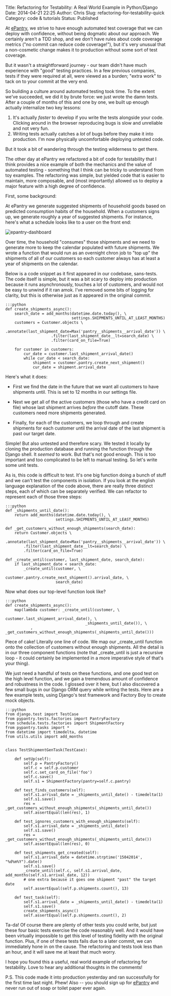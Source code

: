 Title: Refactoring for Testability: A Real World Example in Python/Django
Date: 2014-04-21 22:25
Author: Chris
Slug: refactoring-for-testability-quick
Category: code & tutorials
Status: Published

At [ePantry](https://www.epanty.com/), we strive to have enough automated
test coverage that we can deploy with confidence, without being dogmatic
about our approach. We certainly aren't a TDD shop, and we don't have
rules about code coverage metrics ("no commit can reduce code
coverage!"), but it's very unusual that a non-cosmetic change makes it
to production without some sort of test coverage.

But it wasn't a
straightforward journey - our team didn't have much experience with
"good" testing practices. In a few previous companies, tests if they
were required at all, were viewed as a burden; "extra work" to tack on
to your commit at the very end.

So building a culture
around automated testing took time. To the extent we've succeeded, we
did it by brute force: we just wrote the damn tests. After a couple of
months of this and one by one, we built up enough actually internalize
two key lessons:

1.  It's actually *faster* to develop if you write the tests alongside
    your code. Clicking around in the browser reproducing bugs is slow
    and unreliable and not very fun.
2.  Writing tests actually catches a *lot* of bugs before they make it
    into production. I'm now physically uncomfortable deploying
    untested code.

But it took a bit of wandering through the testing wilderness to get there.

The other day at ePantry
we refactored a bit of code for testability that I think provides a nice
example of both the mechanics and the value of automated testing -
something that I think can be tricky to understand from toy examples.
The refactoring was simple, but yielded code that is easier to maintain,
more composable, and (most importantly) allowed us to deploy a major
feature with a high degree of confidence.

First, some background:

At ePantry we generate
suggested shipments of household goods based on predicted consumption
habits of the household. When a customers signs up, we generate roughly
a year of suggested shipments. For instance, here's what a schedule
looks like to a user on the front end:

![epantry-dashboard](http://2.bp.blogspot.com/-Afeap6zt2Lk/U1K2rlIGoSI/AAAAAAAAAJU/1Tbe3S6zLAQ/s1600/Screen+Shot+2014-04-19+at+10.46.34+AM.png)

Over time, the household
"consumes" those shipments and we need to generate more to keep the
calendar populated with future shipments. We wrote a function that would
run as an overnight chron job to "top up" the shipments of all of our
customers so each customer always has at least a year of shipments on
the calendar.

Below is a code snippet
as it first appeared in our codebase, sans-tests. The code itself is
simple, but it was a bit scary to deploy into production because it runs
asynchronously, touches a lot of customers, and would not be easy to
unwind if it ran amok. I've removed some bits of logging for clarity,
but this is otherwise just as it appeared in the original commit.

    :::python
    def create_shipments_async():
        search_date = add_months(datetime.date.today(), \
                                 settings.SHIPMENTS_UNTIL_AT_LEAST_MONTHS)
        customers = Customer.objects \
                     .annotate(last_shipment_date=Max('pantry__shipments__arrival_date')) \
                        .filter(last_shipment_date__lt=search_date) \
                        .filter(card_on_file=True)

        for customer in customers:
            cur_date = customer.last_shipment_arrival_date()
            while cur_date < search_date:
                shipment = customer.pantry.create_next_shipment()
                cur_date = shipment.arrival_date

Here's what it does:

- First we find the date in the
future that we want all customers to have shipments until. This is set
to 12 months in our settings file.

- Next we get all of the active
customers (those who have a credit card on file) whose last shipment
arrives *before* the cutoff date. These customers need more shipments
generated.

- Finally, for each of the
customers, we loop through and create shipments for each customer until
the arrival date of the last shipment is past our target
date.

Simple! But also
untested and therefore scary. We tested it locally by cloning the
production database and running the function through the Django shell.
It *seemed* to work. But that's not good enough. This is too important
and too complicated to be left to manual testing. So let's write some
unit tests.

As is, this code is
difficult to test. It's one big function doing a bunch of stuff and we
can't test the components in isolation. If you look at the english
language explanation of the code above, there are really three distinct
steps, each of which can be separately verified. We can refactor to
represent each of those three steps:

    :::python
    def _shipments_until_date():
        return add_months(datetime.date.today(), \
                          settings.SHIPMENTS_UNTIL_AT_LEAST_MONTHS)

    def _get_customers_without_enough_shipments(search_date):
        return Customer.objects \
            .annotate(last_shipment_date=Max('pantry__shipments__arrival_date')) \
            .filter(last_shipment_date__lt=search_date) \
            .filter(card_on_file=True)

    def _create_until(customer, last_shipment_date, search_date):
        if last_shipment_date < search_date:
            _create_until(customer, \
                          customer.pantry.create_next_shipment().arrival_date, \
                          search_date)

Now what does our top-level function look like?

    :::python
    def create_shipments_async():
        map(lambda customer: _create_until(customer, \
                                       customer.last_shipment_arrival_date(), \
                                       _shipments_until_date()), \
               , _get_customers_without_enough_shipments(_shipments_until_date()))

Piece of cake! Literally one line of code. We map our \_create\_until function onto the
collection of customers without enough shipments. All the detail is in
our three component functions (note that \_create\_until is just a
recursive loop - it could certainly be implemented in a more imperative
style of that's your thing).

We just need a handful
of tests on these functions, and one good test on the high level
function, and we gain a tremendous amount of confidence and robustness
in the code. I glossed over it here, but I also discovered a few small
bugs in our Django ORM query while writing the tests. Here are a few
example tests, using Django's test framework and Factory Boy to create
mock objects.

    :::python
    from django.test import TestCase
    from pypantry.tests.factories import PantryFactory
    from schedule.tests.factories import ShipmentFactory
    from pypantry.tasks import *
    from datetime import timedelta, datetime
    from utils.utils import add_months


    class TestShipmentGenTask(TestCase):

        def setUp(self):
            self.p = PantryFactory()
            self.c = self.p.customer
            self.c.set_card_on_file('foo')
            self.c.save()
            self.s1 = ShipmentFactory(pantry=self.c.pantry)

        def test_finds_customers(self):
            self.s1.arrival_date = _shipments_until_date() - timedelta(1)
            self.s1.save()
            res = _get_customers_without_enough_shipments(_shipments_until_date())
            self.assertEqual(len(res), 1)

        def test_ignores_customers_with_enough_shipments(self):
            self.s1.arrival_date = _shipments_until_date()
            self.s1.save()
            res = _get_customers_without_enough_shipments(_shipments_until_date())
            self.assertEqual(len(res), 0)

        def test_shipments_get_created(self):
            self.s1.arrival_date = datetime.strptime('15042014', "%d%m%Y").date()
            self.s1.save()
            _create_until(self.c, self.s1.arrival_date, add_months(self.s1.arrival_date, 12))
            # one extra because it goes one shipment "past" the target date
            self.assertEqual(self.p.shipments.count(), 13)

        def test_task(self):
            self.s1.arrival_date = _shipments_until_date() - timedelta(1)
            self.s1.save()
            create_shipments_async()
            self.assertEqual(self.p.shipments.count(), 2)

Ta-da! Of course there
are plenty of other tests you could write, but just these four basic
tests exercise the code reasonably well. And it would have been
virtually impossible to get this level of testing fidelity with the
original function. Plus, if one of these tests fails due to a later
commit, we can immediately hone in on the cause. The refactoring and
tests took less than an hour, and it will save me at least that much
worry.

I hope you found this a
useful, real world example of refactoring for testability. Love to hear
any additional thoughts in the comments!

P.S. This code made it
into production yesterday and ran successfully for the first time last
night. Phew! Also -- you should sign up for
[ePantry](https://www.epantry.com/) and never run out of soap or toilet
paper ever again.
